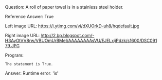 Question: A roll of paper towel is in a stainless steel holder.

Reference Answer: True

Left image URL: https://i.ytimg.com/vi/dXUOrkD-uh8/hqdefault.jpg

Right image URL: http://2.bp.blogspot.com/-H3AyOtVV8rw/VBUOmUrBMeI/AAAAAAAAsVU/EJELxijPdzk/s1600/DSC09179.JPG

Program:

```
The statement is True.
```
Answer: Runtime error: 'is'

